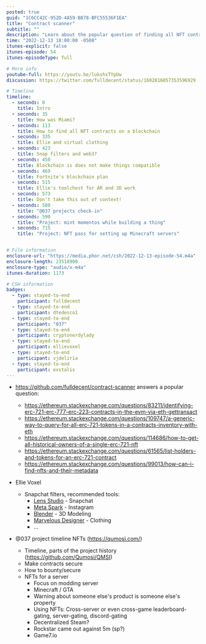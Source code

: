 ```yaml
---
posted: true
guid: "1C6CC42C-952D-4A59-B878-BFC55536F1EA"
title: "Contract scanner"
subtitle: ""
description: "Learn about the popular question of finding all NFT contracts on a blockchain and discover Ellie's toolchest for AR and 3D work. Get a check-in on @037's projects and find out about NFTs for setting up Minecraft servers."
time: "2022-12-13 18:00:00 -0500"
itunes-explicit: false
itunes-episode: 54
itunes-episodeType: full

# More info
youtube-full: https://youtu.be/lukshxTYpUw
discussion: https://twitter.com/fulldecent/status/1602816057353596929

# Timeline
timeline:
  - seconds: 0
    title: Intro
  - seconds: 35
    title: How was Miami?
  - seconds: 113
    title: How to find all NFT contracts on a blockchain
  - seconds: 335
    title: Ellie and virtual clothing
  - seconds: 423
    title: Snap filters and web3?
  - seconds: 450
    title: Blockchain is does not make things compatible
  - seconds: 469
    title: Fortnite's blockchain plan
  - seconds: 515
    title: Ellie's toolchest for AR and 3D work
  - seconds: 573
    title: Don't take this out of context!
  - seconds: 580
    title: "@037 projects check-in"
  - seconds: 590
    title: "Project: mint momentos while building a thing"
  - seconds: 715
    title: "Project: NFT pass for setting up Minecraft servers"


# File information
enclosure-url: "https://media.phor.net/csh/2022-12-13-episode-54.m4a"
enclosure-length: 23518900
enclosure-type: "audio/x-m4a"
itunes-duration: 1173

# CSH information
badges:
  - type: stayed-to-end
    participant: fulldecent
  - type: stayed-to-end
    participant: dtedesco1
  - type: stayed-to-end
    participant: "037"
  - type: stayed-to-end
    participant: cryptonerdylady
  - type: stayed-to-end
    participant: ellievoxel
  - type: stayed-to-end
    participant: vjdeliria
  - type: stayed-to-end
    participant: exstalis
---
```

<!--end of quick notes-->

- https://github.com/fulldecent/contract-scanner answers a popular question:
  - https://ethereum.stackexchange.com/questions/83211/identifying-erc-721-erc-777-erc-223-contracts-in-the-evm-via-eth-gettransact 
  - https://ethereum.stackexchange.com/questions/109747/a-generic-way-to-query-for-all-erc-721-tokens-in-a-contracts-inventory-with-eth 
  - https://ethereum.stackexchange.com/questions/114686/how-to-get-all-historical-owners-of-a-single-erc-721-nft 
  - https://ethereum.stackexchange.com/questions/61565/list-holders-and-tokens-for-an-erc-721-contract 
  - https://ethereum.stackexchange.com/questions/99013/how-can-i-find-nfts-and-their-metadata 

- Ellie Voxel
  - Snapchat filters, recommended tools:
    - [Lens Studio](https://lensstudio.snapchat.com/) - Snapchat
    - [Meta Spark](https://sparkar.facebook.com/ar-studio/) - Instagram
    - [Blender](https://www.blender.org) - 3D Modeling
    - [Marvelous Designer](https://www.marvelousdesigner.com) - Clothing
    - …
- @037 project timeline NFTs (https://qumosi.com/)
  - Timeline, parts of the project history (https://github.com/Qumosi/QMSI)
  - Make contracts secure
  - How to bounty/secure
  - NFTs for a server
    - Focus on modding server
    - Minecraft / GTA
    - Warning about someone else's product is someone else's property
    - Using NFTs: Cross-server or even cross-game leaderboard-gating, server-gating, discord-gating
    - Decentralized Steam?
    - Rockstar came out against 5m (sp?) 
    - Game7.io
